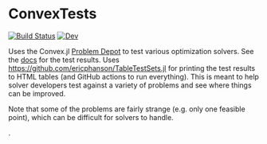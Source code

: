 # ConvexTests

[![Build Status](https://github.com/ericphanson/ConvexTests.jl/workflows/CI/badge.svg)](https://github.com/ericphanson/ConvexTests.jl/actions)
[![Dev](https://img.shields.io/badge/docs-dev-blue.svg)](https://ericphanson.github.io/ConvexTests.jl/dev)

Uses the Convex.jl [Problem Depot](https://www.juliaopt.org/Convex.jl/stable/problem_depot/) to test various
optimization solvers. See the
[docs](https://ericphanson.github.io/ConvexTests.jl/dev) for the test results. Uses <https://github.com/ericphanson/TableTestSets.jl> for
printing the test results to HTML tables (and GitHub actions to run everything). This is meant to help solver developers test against
a variety of problems and see where things can be improved.

Note that some of the problems are fairly strange (e.g. only one feasible
point), which can be difficult for solvers to handle.

.
